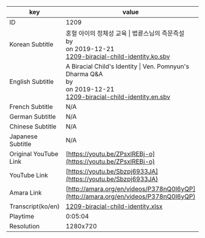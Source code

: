 |  key  |  value  |
|-------|---------|
| ID            | 1209 |
| Korean Subtitle | 혼혈 아이의 정체성 교육 \| 법륜스님의 즉문즉설<br>by <br>on 2019-12-21<br>[1209-biracial-child-identity.ko.sbv](https://github.com/jungtosociety/dharma-qna/raw/master/sub/1209/1209-biracial-child-identity.ko.sbv)<br>|
| English Subtitle | A Biracial Child's Identity \| Ven. Pomnyun's Dharma Q&A<br>by <br>on 2019-12-21<br>[1209-biracial-child-identity.en.sbv](https://github.com/jungtosociety/dharma-qna/raw/master/sub/1209/1209-biracial-child-identity.en.sbv)<br>|
| French Subtitle | N/A |
| German Subtitle | N/A |
| Chinese Subtitle | N/A |
| Japanese Subtitle | N/A |
| Original YouTube Link  | [https://youtu.be/ZPsxlREBj-o](https://youtu.be/ZPsxlREBj-o) |
| YouTube Link  | [https://youtu.be/Sbzpj6933JA](https://youtu.be/Sbzpj6933JA) |
| Amara Link    | [http://amara.org/en/videos/P378nQ0l6yQP](http://amara.org/en/videos/P378nQ0l6yQP) |
| Transcript(ko/en) | [1209-biracial-child-identity.xlsx](https://github.com/jungtosociety/dharma-qna/raw/master/sub/1209/1209-biracial-child-identity.xlsx) |
| Playtime | 0:05:04 |
| Resolution | 1280x720|
